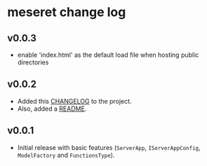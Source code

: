 # meseret change log

## v0.0.3
- enable 'index.html' as the default load file when hosting public directories

## v0.0.2
- Added this [CHANGELOG](CHANGELOG.md) to the project.
- Also, added a [README](README.md).

## v0.0.1
- Initial release with basic features (`ServerApp`, `IServerAppConfig`, `ModelFactory` and `FunctionsType`).
